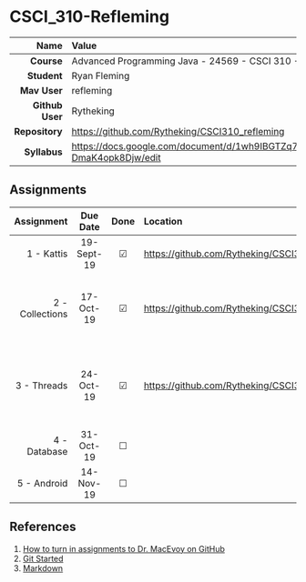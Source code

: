 # CSCI_310-Refleming


| Name | Value|
|---:|:---|
| **Course** | Advanced Programming Java - 24569 - CSCI 310 - 001 - Fall 2019 |
| **Student** | Ryan Fleming |
| **Mav User**            | refleming |
| **Github User**         | Rytheking |
| **Repository**          | https://github.com/Rytheking/CSCI310_refleming |
| **Syllabus**            | https://docs.google.com/document/d/1wh9IBGTZq71OPv8XJxg3MWuiCeUgdY-DmaK4opk8Djw/edit |

## Assignments

| Assignment | Due Date | Done | Location | Notes |
|-----------:|:--------:|:----:|:---------|:------|
| 1 - Kattis | 19-Sept-19 |  ☑   |  https://github.com/Rytheking/CSCI310_refleming/tree/master/Tri | Wrote Solution to [tri](https://open.kattis.com/problems/tri) |
| 2 - Collections | 17-Oct-19 |  ☑   |  https://github.com/Rytheking/CSCI310_refleming/tree/master/map_proj | used a collection to make a basic contact book |
| 3 - Threads | 24-Oct-19 |  ☑   |  https://github.com/Rytheking/CSCI310_refleming/tree/master/threading_proj | used threading to run two different for loops at once |
| 4 - Database | 31-Oct-19 |  ☐  |  | |
| 5 - Android | 14-Nov-19 |  ☐   |   | |

## References

1. [How to turn in assignments to Dr. MacEvoy on GitHub](https://docs.google.com/document/d/1tRbrd6zpvXDmZ009OPTY-vZMYXF_LTwlFL9yHxoo1g8/edit)
1. [Git Started](https://docs.google.com/document/d/1M0YeBfFPy5YPpfX7312R9-IldjagimvEma_YhgeLPcw/edit#heading=h.ssqvh5gmotj4)
1. [Markdown](https://github.com/adam-p/markdown-here/wiki/Markdown-Cheatsheet)

